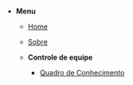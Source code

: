 #

- **Menu**
  - [Home](../pages/home.md)
  - [Sobre](../pages/about.md)
  
  - **Controle de equipe**
    - [Quadro de Conhecimento](../2022-2-CAPJu-Doc/pages/controle_de_equipe/quadro_de_conhecimento.md)
